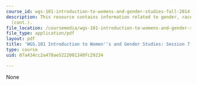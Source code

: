 ```yaml
---
course_id: wgs-101-introduction-to-womens-and-gender-studies-fall-2014
description: This resource contains information related to gender, race and suffrage
  (cont.).
file_location: /coursemedia/wgs-101-introduction-to-womens-and-gender-studies-fall-2014/07a434cc2a478ae5222001340fc29234_MITWGS_101F14_Sess7.pdf
file_type: application/pdf
layout: pdf
title: 'WGS.101 Introduction to Women''s and Gender Studies: Session 7 Lecture Outline'
type: course
uid: 07a434cc2a478ae5222001340fc29234

---
```

None